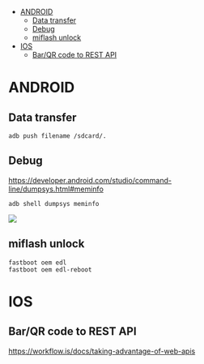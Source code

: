 <!-- TOC -->

- [ANDROID](#android)
    - [Data transfer](#data-transfer)
    - [Debug](#debug)
    - [miflash unlock](#miflash-unlock)
- [IOS](#ios)
    - [Bar/QR code to REST API](#barqr-code-to-rest-api)

<!-- /TOC -->

# ANDROID
## Data transfer
    adb push filename /sdcard/.

## Debug
https://developer.android.com/studio/command-line/dumpsys.html#meminfo

    adb shell dumpsys meminfo

![](http://i.imgur.com/DKsJ1Cb.png)

## miflash unlock
    fastboot oem edl
    fastboot oem edl-reboot

# IOS
## Bar/QR code to REST API
https://workflow.is/docs/taking-advantage-of-web-apis    